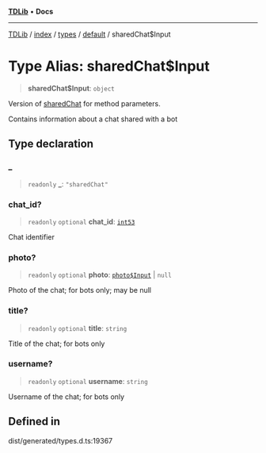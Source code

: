 [**TDLib**](../../../../../../README.md) • **Docs**

***

[TDLib](../../../../../../modules.md) / [index](../../../../../README.md) / [types](../../../README.md) / [default](../README.md) / sharedChat$Input

# Type Alias: sharedChat$Input

> **sharedChat$Input**: `object`

Version of [sharedChat](sharedChat.md) for method parameters.

Contains information about a chat shared with a bot

## Type declaration

### \_

> `readonly` **\_**: `"sharedChat"`

### chat\_id?

> `readonly` `optional` **chat\_id**: [`int53`](int53.md)

Chat identifier

### photo?

> `readonly` `optional` **photo**: [`photo$Input`](photo$Input.md) \| `null`

Photo of the chat; for bots only; may be null

### title?

> `readonly` `optional` **title**: `string`

Title of the chat; for bots only

### username?

> `readonly` `optional` **username**: `string`

Username of the chat; for bots only

## Defined in

dist/generated/types.d.ts:19367
